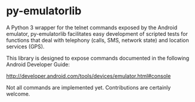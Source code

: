 py-emulatorlib
==============

A Python 3 wrapper for the telnet commands exposed by the Android emulator, py-emulatorlib facilitates easy development of scripted tests for functions that deal with telephony (calls, SMS, network state) and location services (GPS).

This library is designed to expose commands documented in the following Android Developer Guide:

http://developer.android.com/tools/devices/emulator.html#console

Not all commands are implemented yet. Contributions are certainly welcome.
